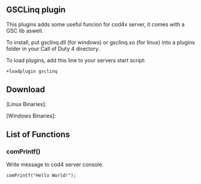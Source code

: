 ## GSCLinq plugin
This plugins adds some useful funcion for cod4x server, it comes with a GSC lib aswell.

To install, put gsclinq.dll (for windows) or gsclinq.so (for linux) into a plugins folder in your Call of Duty 4 directory.

To load plugins, add this line to your servers start script:

    +loadplugin gsclinq

## Download
[Linux Binaries]:

[Windows Binaries]:


## List of Functions


### comPrintf(<string>)
Write message to cod4 server console.

    comPrintf("Hello World!");

